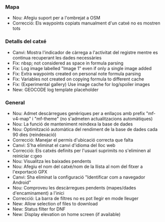 
### Mapa
- Nou: Afegiu suport per a l'ombrejat a OSM
- Correcció: Els waypoints copiats manualment d'un catxé no es mostren tots

### Detalls del catxé
- Canvi: Mostra l'indicador de càrrega a l'activitat del registre mentre es continua recuperant les dades necessàries
- Fix: nbsp; not considered as space in formula parsing
- Fix: Log image labelled "Image 1" even if only a single image added
- Fix: Extra waypoints created on personal note formula parsing
- Fix: Variables not created on copying formula to different cache
- Fix: (Experimental gallery) Use image cache for log/spoiler images
- New: GEOCODE log template placeholder

### General
- Nou: Admet descàrregues genèriques per a enllaços amb prefix "mf-v4-map" i "mf-theme" (no s'admeten actualitzacions automàtiques)
- Nou: La funció de manteniment reindexa la base de dades
- Nou: Optimització automàtica del rendiment de la base de dades cada 90 dies (reindexació)
- Correcció: Manejar el permís d'ubicació correcta que falta
- Canvi: S'ha eliminat el canvi d'idioma del lloc web
- Correcció: Els catxés definits per l'usuari suprimits no s'eliminen al reiniciar c:geo
- Nou: Visualitza les baixades pendents
- Nou: Afegiu el nom del catxé/nom de la llista al nom del fitxer a l'exportació GPX
- Canvi: Sha eliminat la configuració "Identificar com a navegador Android"
- Nou: Comproveu les descàrregues pendents (mapes/dades d'encaminament) a l'inici
- Correcció: La barra de filtres no es pot llegir en mode lleuger
- New: Allow selection of files to download
- New: Status filter for DNF
- New: Display elevation on home screen (if available)
